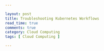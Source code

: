 ```yaml
---

layout: post
title: Troubleshooting Kubernetes Workflows
read_time: true
comments: true
category: Cloud Computing
tags: [ Cloud Computing ]

---
```

